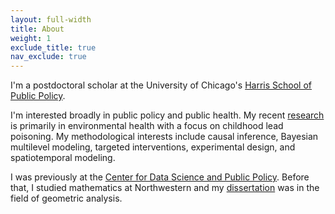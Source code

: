 ```yaml
---
layout: full-width
title: About
weight: 1
exclude_title: true
nav_exclude: true
---
```


I'm a postdoctoral scholar at the University of Chicago's [Harris School of Public Policy](http://harris.uchicago.edu).

I'm interested broadly in public policy and public health. My recent [research]({{site.baseurl}}/research.html) is primarily in environmental health with a focus on childhood lead poisoning. My methodological interests include causal inference, Bayesian multilevel modeling, targeted interventions, experimental design, and spatiotemporal modeling.

I was previously at the [Center for Data Science and Public Policy](http://dsapp.uchicago.edu). Before that, I studied mathematics at Northwestern and my [dissertation]({{site.baseurl}}/assets/pdf/dissertation.pdf) was in the field of geometric analysis.
